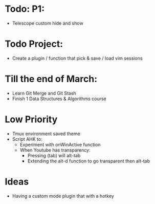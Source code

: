 # Todo: P1:

- Telescope custom hide and show

# Todo Project:

- Create a plugin / function that pick & save / load vim sessions

# Till the end of March:

- Learn Git Merge and Git Stash
- Finish 1 Data Structures & Algorithms course

# Low Priority

- Tmux environment saved theme
- Script AHK to:
  - Experiment with onWinActive function
  - When Youtube has transparency:
    - Pressing (tab) will alt-tab
    - Extending the alt-d function to go transparent then alt-tab

# Ideas

- Having a custom mode plugin that with a hotkey

